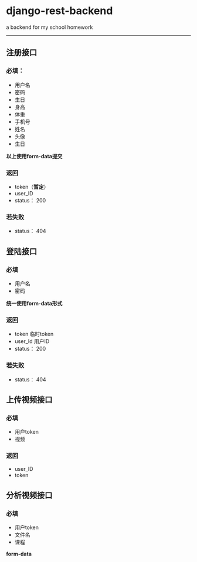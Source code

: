 # django-rest-backend

a  backend for my school homework

---

## 注册接口

### 必填：

* 用户名
* 密码
* 生日
* 身高
* 体重
* 手机号
* 姓名
* 头像
* 生日

**以上使用form-data提交**

### 返回

* token（**暂定**）
* user_ID
* status： 200

### 若失败

* status： 404

## 登陆接口

### 必填

* 用户名
* 密码

**统一使用form-data形式**

### 返回

* token 临时token
* user_Id 用户ID
* status： 200

### 若失败

* status： 404

## 上传视频接口

### 必填

* 用户token
* 视频

### 返回

* user_ID
* token

## 分析视频接口

### 必填

* 用户token
* 文件名
* 课程

**form-data**

